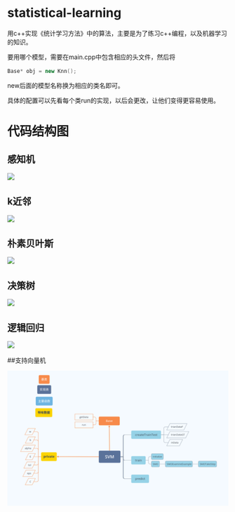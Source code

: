 # statistical-learning
用c++实现《统计学习方法》中的算法，主要是为了练习c++编程，以及机器学习的知识。

要用哪个模型，需要在main.cpp中包含相应的头文件，然后将

```c++ 
Base* obj = new Knn();
```

new后面的模型名称换为相应的类名即可。

具体的配置可以先看每个类run的实现，以后会更改，让他们变得更容易使用。

# 代码结构图

## 感知机

![](./pic/preceptron.png)



## k近邻

![](./pic/Knn.png)



##  朴素贝叶斯

![](./pic/naviebayes.png)



##  决策树

![](./pic/decisionTree.png)



## 逻辑回归

![](./pic/logistic.png)

##支持向量机

![](./pic/SVM.png)